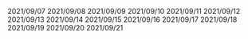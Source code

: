 2021/09/07
2021/09/08
2021/09/09
2021/09/10
2021/09/11
2021/09/12
2021/09/13
2021/09/14
2021/09/15
2021/09/16
2021/09/17
2021/09/18
2021/09/19
2021/09/20
2021/09/21
